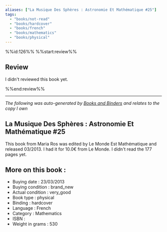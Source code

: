 ```yaml
---
aliases: ["La Musique Des Sphères : Astronomie Et Mathématique #25"] 
tags: 
  - "books/not-read" 
  - "books/hardcover" 
  - "books/french"
  - "books/mathematics"
  - "books/physical"
---
```

%%id:126%%
%%start:review%%
## Review
I didn't reviewed this book yet. 

%%end:review%%

---
_The following was auto-generated by [Books and Binders](Books%20and%20Binders.md) and relates to the copy I own_
## La Musique Des Sphères : Astronomie Et Mathématique #25
This book from Maria Ros was edited by Le Monde Est Mathématique and released 03/2013. I had it for 10.0€ from Le Monde. I didn't read the 177 pages yet.

## More on this book :
- Buying date : 23/03/2013
- Buying condition : brand_new
- Actual condition : very_good
- Book type : physical
- Binding : hardcover
- Language : French
- Category : Mathematics
- ISBN : 
- Weight in grams : 530
